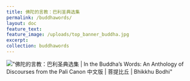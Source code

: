 ```yaml
---
title: 佛陀的言教：巴利圣典选集
permalink: /buddhawords/
layout: doc
feature_text:
feature_image: /uploads/top_banner_buddha.jpg
excerpt:
collection: buddhawords
---
```

![&quot;佛陀的言教：巴利圣典选集 | In the Buddha’s Words: An Anthology of Discourses from the Pali Canon 中文版 | 菩提比丘 | Bhikkhu Bodhi&quot;](/uploads/buddhawords/cover.jpg)